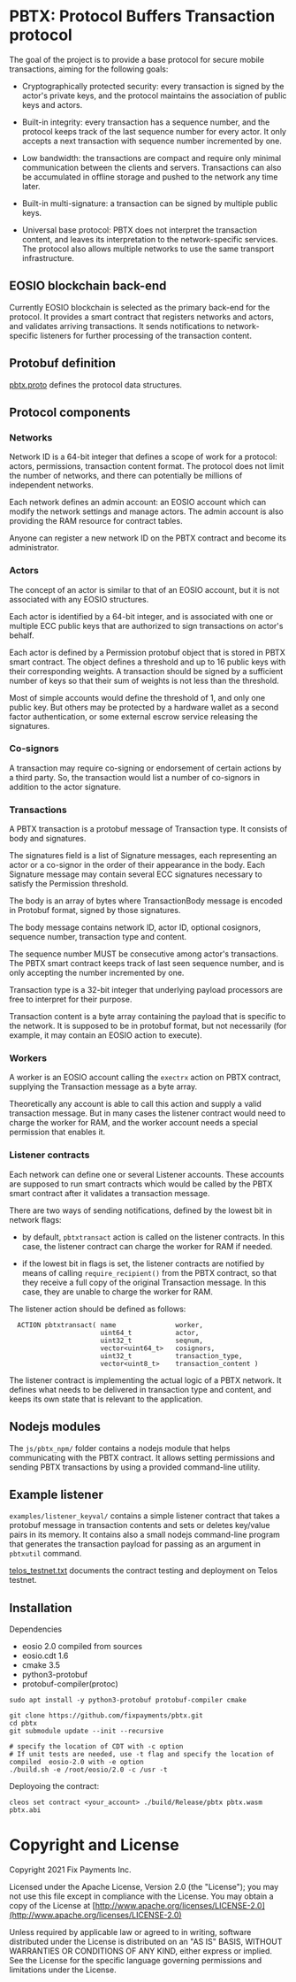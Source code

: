 PBTX: Protocol Buffers Transaction protocol
===========================================

The goal of the project is to provide a base protocol for secure
mobile transactions, aiming for the following goals:

* Cryptographically protected security: every transaction is signed by
  the actor's private keys, and the protocol maintains the association
  of public keys and actors.

* Built-in integrity: every transaction has a sequence number, and the
  protocol keeps track of the last sequence number for every actor. It
  only accepts a next transaction with sequence number incremented by
  one.

* Low bandwidth: the transactions are compact and require only
  minimal communication between the clients and servers. Transactions
  can also be accumulated in offline storage and pushed to the network
  any time later.

* Built-in multi-signature: a transaction can be signed by multiple
  public keys.

* Universal base protocol: PBTX does not interpret the transaction
  content, and leaves its interpretation to the network-specific
  services. The protocol also allows multiple networks to use the same
  transport infrastructure.



EOSIO blockchain back-end
-------------------------

Currently EOSIO blockchain is selected as the primary back-end for the
protocol. It provides a smart contract that registers networks and
actors, and validates arriving transactions. It sends notifications to
network-specific listeners for further processing of the transaction
content.



Protobuf definition
-------------------

[pbtx.proto](pbtx.proto) defines the protocol data structures.



Protocol components
-------------------

### Networks

Network ID is a 64-bit integer that defines a scope of work for a
protocol: actors, permissions, transaction content format. The
protocol does not limit the number of networks, and there can
potentially be millions of independent networks.

Each network defines an admin account: an EOSIO account which can
modify the network settings and manage actors. The admin account is
also providing the RAM resource for contract tables.

Anyone can register a new network ID on the PBTX contract and become
its administrator.

### Actors

The concept of an actor is similar to that of an EOSIO account, but it is not associated with any EOSIO structures.

Each actor is identified by a 64-bit integer, and is associated with
one or multiple ECC public keys that are authorized to sign
transactions on actor's behalf.

Each actor is defined by a Permission protobuf object that is stored
in PBTX smart contract. The object defines a threshold and up to 16
public keys with their corresponding weights. A transaction should be
signed by a sufficient number of keys so that their sum of weights is
not less than the threshold.

Most of simple accounts would define the threshold of 1, and only one
public key. But others may be protected by a hardware wallet as a
second factor authentication, or some external escrow service
releasing the signatures.


### Co-signors

A transaction may require co-signing or endorsement of certain actions
by a third party. So, the transaction would list a number of
co-signors in addition to the actor signature.


### Transactions

A PBTX transaction is a protobuf message of Transaction type. It
consists of body and signatures.

The signatures field is a list of Signature messages, each
representing an actor or a co-signor in the order of their appearance
in the body. Each Signature message may contain several ECC signatures
necessary to satisfy the Permission threshold.

The body is an array of bytes where TransactionBody message is encoded
in Protobuf format, signed by those signatures.

The body message contains network ID, actor ID, optional cosignors,
sequence number, transaction type and content.

The sequence number MUST be consecutive among actor's
transactions. The PBTX smart contract keeps track of last seen
sequence number, and is only accepting the number incremented by one.

Transaction type is a 32-bit integer that underlying payload
processors are free to interpret for their purpose.

Transaction content is a byte array containing the payload that is
specific to the network. It is supposed to be in protobuf format, but
not necessarily (for example, it may contain an EOSIO action to
execute).



### Workers

A worker is an EOSIO account calling the `exectrx` action on PBTX
contract, supplying the Transaction message as a byte array.

Theoretically any account is able to call this action and supply a
valid transaction message. But in many cases the listener contract
would need to charge the worker for RAM, and the worker account needs
a special permission that enables it.



### Listener contracts

Each network can define one or several Listener accounts. These
accounts are supposed to run smart contracts which would be called by
the PBTX smart contract after it validates a transaction message.

There are two ways of sending notifications, defined by the lowest bit
in network flags:

* by default, `pbtxtransact` action is called on the listener
  contracts. In this case, the listener contract can charge the worker
  for RAM if needed.

* if the lowest bit in flags is set, the listener contracts are
  notified by means of calling `require_recipient()` from the PBTX
  contract, so that they receive a full copy of the original
  Transaction message. In this case, they are unable to charge the
  worker for RAM.

The listener action should be defined as follows:

```
  ACTION pbtxtransact( name               worker,
                       uint64_t           actor,
                       uint32_t           seqnum,
                       vector<uint64_t>   cosignors,
                       uint32_t           transaction_type,
                       vector<uint8_t>    transaction_content )
```

The listener contract is implementing the actual logic of a PBTX
network. It defines what needs to be delivered in transaction type and
content, and keeps its own state that is relevant to the application.


Nodejs modules
--------------

The `js/pbtx_npm/` folder contains a nodejs module that helps
communicating with the PBTX contract. It allows setting permissions
and sending PBTX transactions by using a provided command-line
utility.


Example listener
----------------

`examples/listener_keyval/` contains a simple listener contract that
takes a protobuf message in transaction contents and sets or deletes
key/value pairs in its memory. It contains also a small nodejs
command-line program that generates the transaction payload for
passing as an argument in `pbtxutil` command.

[telos_testnet.txt](examples/listener_keyval/telos_testnet.txt)
documents the contract testing and deployment on Telos testnet.







Installation
------------

Dependencies

* eosio 2.0 compiled from sources
* eosio.cdt 1.6
* cmake 3.5
* python3-protobuf
* protobuf-compiler(protoc)

```
sudo apt install -y python3-protobuf protobuf-compiler cmake

git clone https://github.com/fixpayments/pbtx.git
cd pbtx
git submodule update --init --recursive

# specify the location of CDT with -c option
# If unit tests are needed, use -t flag and specify the location of compiled  eosio-2.0 with -e option
./build.sh -e /root/eosio/2.0 -c /usr -t
```

Deployoing the contract:

```
cleos set contract <your_account> ./build/Release/pbtx pbtx.wasm pbtx.abi
```


Copyright and License
=====================

Copyright 2021 Fix Payments Inc.

Licensed under the Apache License, Version 2.0 (the "License"); you
may not use this file except in compliance with the License.  You may
obtain a copy of the License at
[http://www.apache.org/licenses/LICENSE-2.0](http://www.apache.org/licenses/LICENSE-2.0)

Unless required by applicable law or agreed to in writing, software
distributed under the License is distributed on an "AS IS" BASIS,
WITHOUT WARRANTIES OR CONDITIONS OF ANY KIND, either express or
implied.  See the License for the specific language governing
permissions and limitations under the License.

